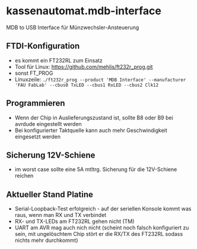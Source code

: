 kassenautomat.mdb-interface
===========================

MDB to USB Interface für Münzwechsler-Ansteuerung


FTDI-Konfiguration
------------------
 * es kommt ein FT232RL zum Einsatz
 * Tool für Linux: https://github.com/mehlis/ft232r_prog.git
 * sonst FT_PROG
 * Linuxzeile: `./ft232r_prog --product 'MDB Interface' --manufacturer 'FAU FabLab' --cbus0 TxLED --cbus1 RxLED --cbus2 Clk12`


Programmieren
-------------
  * Wenn der Chip in Auslieferungszustand ist, sollte B8 oder B9 bei avrdude eingestellt werden
  * Bei konfigurierter Taktquelle kann auch mehr Geschwindigkeit eingesetzt werden
  
Sicherung 12V-Schiene
---------------------
  * im worst case sollte eine 5A mtltrg. Sicherung für die 12V-Schiene reichen

Aktueller Stand Platine
-----------------------
  * Serial-Loopback-Test erfolgreich - auf der seriellen Konsole kommt was raus, wenn man RX und TX verbindet
  * RX- und TX-LEDs am FT232RL gehen nicht (TM)
  * UART am AVR mag auch nich nicht (scheint noch falsch konfiguriert zu sein, mit ungelöschtem Chip stört er die RX/TX des FT232RL sodass nichts mehr durchkommt)
